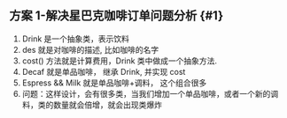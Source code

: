 ## 方案 1-解决星巴克咖啡订单问题分析 {#1}

1.  Drink 是一个抽象类，表示饮料
2.  des 就是对咖啡的描述, 比如咖啡的名字
3.  cost() 方法就是计算费用，Drink 类中做成一个抽象方法.
4.  Decaf 就是单品咖啡， 继承 Drink, 并实现 cost
5.  Espress &amp;&amp; Milk 就是单品咖啡+调料， 这个组合很多
6.  问题：这样设计，会有很多类，当我们增加一个单品咖啡，或者一个新的调料，类的数量就会倍增，就会出现类爆炸